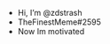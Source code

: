 - Hi, I’m @zdstrash
- TheFinestMeme#2595
- Now Im motivated

<!---
zdstrash/zdstrash is a ✨ special ✨ repository because its `README.md` (this file) appears on your GitHub profile.
You can click the Preview link to take a look at your changes.
--->
